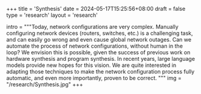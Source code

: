 +++
title = 'Synthesis'
date = 2024-05-17T15:25:56+08:00
draft = false
type = 'research'
layout = 'research'

intro = """Today, network configurations are very complex. Manually configuring network devices (routers, switches, etc.) is a challenging task, and can easily go wrong and even cause global network outages. Can we automate the process of network configurations, without human in the loop? We envision this is possible, given the success of previous work on hardware synthesis and program synthesis. In recent years, large language models provide new hopes for this vision. We are quite interested in adapting those techniques to make the network configuration process fully automatic, and even more importantly, proven to be correct.
"""
img = "/research/Synthesis.jpg"
+++
